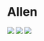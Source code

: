 # Allen

![](https://github-profile-summary-cards.vercel.app/api/cards/profile-details?username=Allen94232&theme=github_dark)
![](https://github-profile-summary-cards.vercel.app/api/cards/stats?username=Allen94232&theme=github_dark)
![](https://github-profile-summary-cards.vercel.app/api/cards/most-commit-language?username=Allen94232&theme=github_dark)
